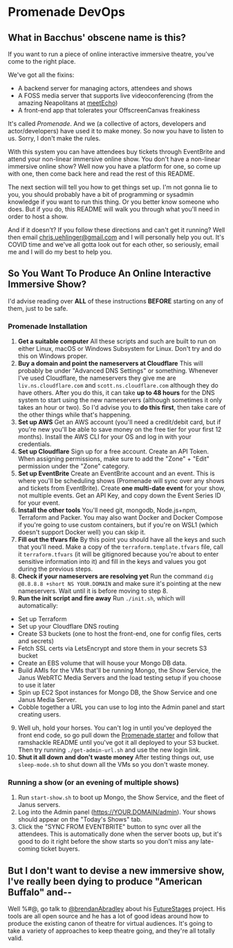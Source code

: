 # Promenade DevOps

## What in Bacchus' obscene name is this?

If you want to run a piece of online interactive immersive theatre, you've come to the right place.

We've got all the fixins:

- A backend server for managing actors, attendees and shows
- A FOSS media server that supports live videoconferencing (from the amazing Neapolitans at [meetEcho](https://janus.conf.meetecho.com/))
- A front-end app that tolerates your OffscreenCanvas freakiness

It's called *Promenade*. And we (a collective of actors, developers and actor/developers) have used it to make money. So now you have to listen to us. Sorry, I don't make the rules.

With this system you can have attendees buy tickets through EventBrite and attend your non-linear immersive online show. You don't have a non-linear immersive online show? Well now you have a platform for one, so come up with one, then come back here and read the rest of this README.

The next section will tell you how to get things set up. I'm not gonna lie to you, you should probably have a bit of programming or sysadmin knowledge if you want to run this thing. Or you better know someone who does. But if you do, this README will walk you through what you'll need in order to host a show.

And if it doesn't? If you follow these directions and can't get it running? Well then email chris.uehlinger@gmail.com and I will personally help you out. It's COVID time and we've all gotta look out for each other, so seriously, email me and I will do my best to help you.

## So You Want To Produce An Online Interactive Immersive Show?

I'd advise reading over **ALL** of these instructions **BEFORE** starting on any of them, just to be safe.

### Promenade Installation

1. **Get a suitable computer** All these scripts and such are built to run on either Linux, macOS or Windows Subsystem for Linux. Don't try and do this on Windows proper.
2. **Buy a domain and point the nameservers at Cloudflare** This will probably be under "Advanced DNS Settings" or something. Whenever I've used Cloudflare, the nameservers they give me are `liv.ns.cloudflare.com` and `scott.ns.cloudflare.com` although they do have others. After you do this, it can take **up to 48 hours** for the DNS system to start using the new nameservers (although sometimes it only takes an hour or two). So I'd advise you to **do this first**, then take care of the other things while that's happening.
2. **Set up AWS** Get an AWS account (you'll need a credit/debit card, but if you're new you'll be able to save money on the free tier for your first 12 months). Install the AWS CLI for your OS and log in with your credentials.
3. **Set up Cloudflare** Sign up for a free account. Create an API Token. When assigning permissions, make sure to add the "Zone" + "Edit" permission under the "Zone" category.
4. **Set up EventBrite** Create an EventBrite account and an event. This is where you'll be scheduling shows (Promenade will sync over any shows and tickets from EventBrite). Create **one multi-date event** for your show, not multiple events. Get an API Key, and copy down the Event Series ID for your event. 
5. **Install the other tools** You'll need git, mongodb, Node.js+npm, Terraform and Packer. You may also want Docker and Docker Compose if you're going to use custom containers, but if you're on WSL1 (which doesn't support Docker well) you can skip it.
6. **Fill out the tfvars file** By this point you should have all the keys and such that you'll need. Make a copy of the `terraform.template.tfvars` file, call it `terraform.tfvars` (it will be gitignored because you're about to enter sensitive information into it) and fill in the keys and values you got during the previous steps.
7. **Check if your nameservers are resolving yet** Run the command `dig @8.8.8.8 +short NS YOUR.DOMAIN` and make sure it's pointing at the new nameservers. Wait until it is before moving to step 8.
8. **Run the init script and fire away** Run `./init.sh`, which will automatically:
  - Set up Terraform
  - Set up your Cloudflare DNS routing
  - Create S3 buckets (one to host the front-end, one for config files, certs and secrets)
  - Fetch SSL certs via LetsEncrypt and store them in your secrets S3 bucket
  - Create an EBS volume that will house your Mongo DB data.
  - Build AMIs for the VMs that'll be running Mongo, the Show Service, the Janus WebRTC Media Servers and the load testing setup if you choose to use it later
  - Spin up EC2 Spot instances for Mongo DB, the Show Service and one Janus Media Server.
  - Cobble together a URL you can use to log into the Admin panel and start creating users.
9. Well uh, hold your horses. You can't log in until you've deployed the front end code, so go pull down the [Promenade starter]() and follow that ramshackle README until you've got it all deployed to your S3 bucket. Then try running `./get-admin-url.sh` and use the new login link.
10. **Shut it all down and don't waste money** After testing things out, use `sleep-mode.sh` to shut down all the VMs so you don't waste money.

### Running a show (or an evening of multiple shows)

1. Run `start-show.sh` to boot up Mongo, the Show Service, and the fleet of Janus servers.
2. Log into the Admin panel (https://YOUR.DOMAIN/admin). Your shows should appear on the "Today's Shows" tab.
3. Click the "SYNC FROM EVENTBRITE" button to sync over all the attendees. This is automatically done when the server boots up, but it's good to do it right before the show starts so you don't miss any late-coming ticket buyers.

## But I don't want to devise a new immersive show, I've really been dying to produce "American Buffalo" and--

Well %#$@$, go talk to [@brendanAbradley](https://twitter.com/brendanAbradley) about his [FutureStages](https://www.youtube.com/watch?v=1hy7cVGVMW8) project. His tools are all open source and he has a lot of good ideas around how to produce the existing canon of theatre for virtual audiences. It's going to take a variety of approaches to keep theatre going, and they're all totally valid.